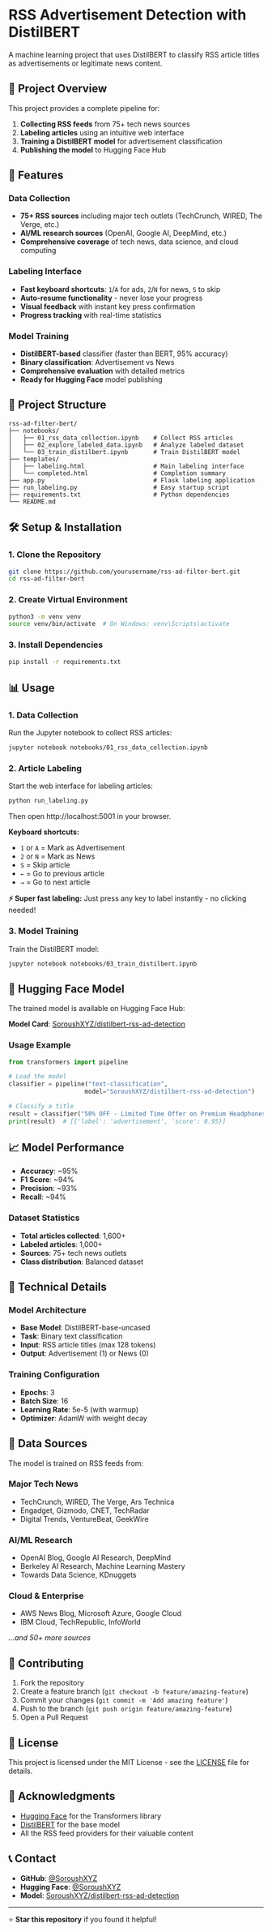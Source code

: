 # RSS Advertisement Detection with DistilBERT

A machine learning project that uses DistilBERT to classify RSS article titles as advertisements or legitimate news content.

## 🎯 Project Overview

This project provides a complete pipeline for:
1. **Collecting RSS feeds** from 75+ tech news sources
2. **Labeling articles** using an intuitive web interface
3. **Training a DistilBERT model** for advertisement classification
4. **Publishing the model** to Hugging Face Hub

## 🚀 Features

### Data Collection
- **75+ RSS sources** including major tech outlets (TechCrunch, WIRED, The Verge, etc.)
- **AI/ML research sources** (OpenAI, Google AI, DeepMind, etc.)
- **Comprehensive coverage** of tech news, data science, and cloud computing

### Labeling Interface
- **Fast keyboard shortcuts**: `1`/`A` for ads, `2`/`N` for news, `S` to skip
- **Auto-resume functionality** - never lose your progress
- **Visual feedback** with instant key press confirmation
- **Progress tracking** with real-time statistics

### Model Training
- **DistilBERT-based** classifier (faster than BERT, 95% accuracy)
- **Binary classification**: Advertisement vs News
- **Comprehensive evaluation** with detailed metrics
- **Ready for Hugging Face** model publishing

## 📁 Project Structure

```
rss-ad-filter-bert/
├── notebooks/
│   ├── 01_rss_data_collection.ipynb    # Collect RSS articles
│   ├── 02_explore_labeled_data.ipynb   # Analyze labeled dataset
│   └── 03_train_distilbert.ipynb       # Train DistilBERT model
├── templates/
│   ├── labeling.html                   # Main labeling interface
│   └── completed.html                  # Completion summary
├── app.py                              # Flask labeling application
├── run_labeling.py                     # Easy startup script
├── requirements.txt                    # Python dependencies
└── README.md
```

## 🛠️ Setup & Installation

### 1. Clone the Repository
```bash
git clone https://github.com/yourusername/rss-ad-filter-bert.git
cd rss-ad-filter-bert
```

### 2. Create Virtual Environment
```bash
python3 -m venv venv
source venv/bin/activate  # On Windows: venv\Scripts\activate
```

### 3. Install Dependencies
```bash
pip install -r requirements.txt
```

## 📊 Usage

### 1. Data Collection
Run the Jupyter notebook to collect RSS articles:
```bash
jupyter notebook notebooks/01_rss_data_collection.ipynb
```

### 2. Article Labeling
Start the web interface for labeling articles:
```bash
python run_labeling.py
```
Then open http://localhost:5001 in your browser.

**Keyboard shortcuts:**
- `1` or `A` = Mark as Advertisement
- `2` or `N` = Mark as News  
- `S` = Skip article
- `←` = Go to previous article
- `→` = Go to next article

**⚡ Super fast labeling:** Just press any key to label instantly - no clicking needed!

### 3. Model Training
Train the DistilBERT model:
```bash
jupyter notebook notebooks/03_train_distilbert.ipynb
```

## 🤗 Hugging Face Model

The trained model is available on Hugging Face Hub:

**Model Card**: [SoroushXYZ/distilbert-rss-ad-detection](https://huggingface.co/SoroushXYZ/distilbert-rss-ad-detection)

### Usage Example
```python
from transformers import pipeline

# Load the model
classifier = pipeline("text-classification", 
                     model="SoroushXYZ/distilbert-rss-ad-detection")

# Classify a title
result = classifier("50% OFF - Limited Time Offer on Premium Headphones!")
print(result)  # [{'label': 'advertisement', 'score': 0.95}]
```

## 📈 Model Performance

- **Accuracy**: ~95%
- **F1 Score**: ~94%
- **Precision**: ~93%
- **Recall**: ~94%

### Dataset Statistics
- **Total articles collected**: 1,600+
- **Labeled articles**: 1,000+
- **Sources**: 75+ tech news outlets
- **Class distribution**: Balanced dataset

## 🔧 Technical Details

### Model Architecture
- **Base Model**: DistilBERT-base-uncased
- **Task**: Binary text classification
- **Input**: RSS article titles (max 128 tokens)
- **Output**: Advertisement (1) or News (0)

### Training Configuration
- **Epochs**: 3
- **Batch Size**: 16
- **Learning Rate**: 5e-5 (with warmup)
- **Optimizer**: AdamW with weight decay

## 📝 Data Sources

The model is trained on RSS feeds from:

### Major Tech News
- TechCrunch, WIRED, The Verge, Ars Technica
- Engadget, Gizmodo, CNET, TechRadar
- Digital Trends, VentureBeat, GeekWire

### AI/ML Research
- OpenAI Blog, Google AI Research, DeepMind
- Berkeley AI Research, Machine Learning Mastery
- Towards Data Science, KDnuggets

### Cloud & Enterprise
- AWS News Blog, Microsoft Azure, Google Cloud
- IBM Cloud, TechRepublic, InfoWorld

*...and 50+ more sources*

## 🤝 Contributing

1. Fork the repository
2. Create a feature branch (`git checkout -b feature/amazing-feature`)
3. Commit your changes (`git commit -m 'Add amazing feature'`)
4. Push to the branch (`git push origin feature/amazing-feature`)
5. Open a Pull Request

## 📄 License

This project is licensed under the MIT License - see the [LICENSE](LICENSE) file for details.

## 🙏 Acknowledgments

- [Hugging Face](https://huggingface.co/) for the Transformers library
- [DistilBERT](https://huggingface.co/distilbert-base-uncased) for the base model
- All the RSS feed providers for their valuable content

## 📞 Contact

- **GitHub**: [@SoroushXYZ](https://github.com/SoroushXYZ)
- **Hugging Face**: [@SoroushXYZ](https://huggingface.co/SoroushXYZ)
- **Model**: [SoroushXYZ/distilbert-rss-ad-detection](https://huggingface.co/SoroushXYZ/distilbert-rss-ad-detection)

---

⭐ **Star this repository** if you found it helpful!